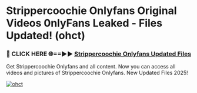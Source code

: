 # Strippercoochie Onlyfans Original Videos 0nlyFans Leaked - Files Updated! (ohct)

<h3>🔴 CLICK HERE 🌐==►► <a href="https://tinyurl.com/ehrbuxhb" rel="nofollow">Strippercoochie Onlyfans Updated Files</a></h3>

Get Strippercoochie Onlyfans and all content. Now you can access all videos and pictures of Strippercoochie Onlyfans. New Updated Files 2025!

[![ohct](https://i.imgur.com/lVYEuWS.gif)](https://tinyurl.com/ehrbuxhb)

